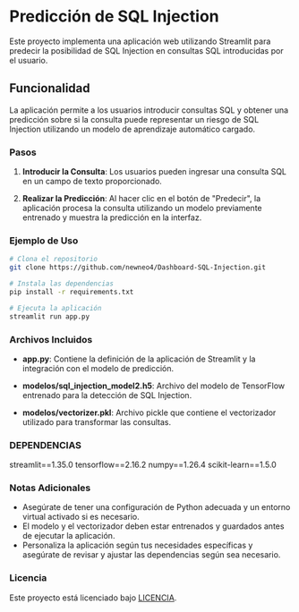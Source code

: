# Predicción de SQL Injection

Este proyecto implementa una aplicación web utilizando Streamlit para predecir la posibilidad de SQL Injection en consultas SQL introducidas por el usuario.

## Funcionalidad

La aplicación permite a los usuarios introducir consultas SQL y obtener una predicción sobre si la consulta puede representar un riesgo de SQL Injection utilizando un modelo de aprendizaje automático cargado.

### Pasos

1. **Introducir la Consulta**: Los usuarios pueden ingresar una consulta SQL en un campo de texto proporcionado.
   
2. **Realizar la Predicción**: Al hacer clic en el botón de "Predecir", la aplicación procesa la consulta utilizando un modelo previamente entrenado y muestra la predicción en la interfaz.

### Ejemplo de Uso

```bash
# Clona el repositorio
git clone https://github.com/newneo4/Dashboard-SQL-Injection.git

# Instala las dependencias
pip install -r requirements.txt

# Ejecuta la aplicación
streamlit run app.py
```
### Archivos Incluidos

- **app.py**: Contiene la definición de la aplicación de Streamlit y la integración con el modelo de predicción.
  
- **modelos/sql_injection_model2.h5**: Archivo del modelo de TensorFlow entrenado para la detección de SQL Injection.

- **modelos/vectorizer.pkl**: Archivo pickle que contiene el vectorizador utilizado para transformar las consultas.

### DEPENDENCIAS
streamlit==1.35.0
tensorflow==2.16.2
numpy==1.26.4
scikit-learn==1.5.0

### Notas Adicionales

- Asegúrate de tener una configuración de Python adecuada y un entorno virtual activado si es necesario.
- El modelo y el vectorizador deben estar entrenados y guardados antes de ejecutar la aplicación.
- Personaliza la aplicación según tus necesidades específicas y asegúrate de revisar y ajustar las dependencias según sea necesario.

### Licencia

Este proyecto está licenciado bajo [LICENCIA](LICENSE).
